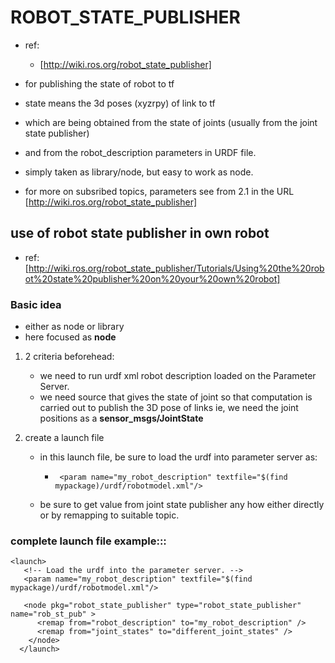 # ROBOT_STATE_PUBLISHER

- ref:
	- [http://wiki.ros.org/robot_state_publisher]


- for publishing the state of robot to tf
- state means the 3d poses (xyzrpy) of link to tf
- which are being obtained from the state of joints (usually from the joint state publisher)
- and from the robot_description parameters in URDF file.

- simply taken as library/node, but easy to work as node.


- for more on subsribed topics, parameters see from 2.1 in the URL [http://wiki.ros.org/robot_state_publisher]



## use of robot state publisher in own robot 
- ref: [http://wiki.ros.org/robot_state_publisher/Tutorials/Using%20the%20robot%20state%20publisher%20on%20your%20own%20robot]


### Basic idea
- either as node or library
- here focused as __node__

1. 2 criteria beforehead:
	- we need to run urdf xml robot description loaded on the Parameter Server.
	- we need source that gives the state of joint so that computation is carried out to publish the 3D pose of links ie, we need the joint positions as a __sensor_msgs/JointState__

2. create a launch file
	- in this launch file, be sure to load the urdf into parameter server as:
		- ```  <param name="my_robot_description" textfile="$(find mypackage)/urdf/robotmodel.xml"/> ```

	- be sure to get value from joint state publisher any how either directly or by remapping to suitable topic.

### complete launch file example:::
```
<launch>
   <!-- Load the urdf into the parameter server. -->
   <param name="my_robot_description" textfile="$(find mypackage)/urdf/robotmodel.xml"/>
    
   <node pkg="robot_state_publisher" type="robot_state_publisher" name="rob_st_pub" >
      <remap from="robot_description" to="my_robot_description" />
      <remap from="joint_states" to="different_joint_states" />
    </node>
  </launch>
```






